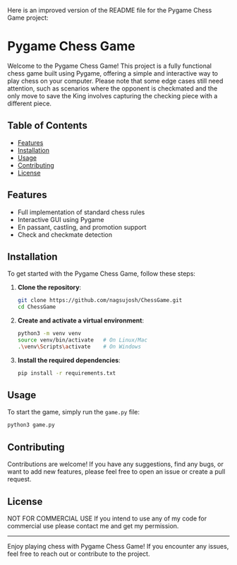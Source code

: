 Here is an improved version of the README file for the Pygame Chess Game project:

# Pygame Chess Game

Welcome to the Pygame Chess Game! This project is a fully functional chess game built using Pygame, offering a simple and interactive way to play chess on your computer. Please note that some edge cases still need attention, such as scenarios where the opponent is checkmated and the only move to save the King involves capturing the checking piece with a different piece.

## Table of Contents

- [Features](#features)
- [Installation](#installation)
- [Usage](#usage)
- [Contributing](#contributing)
- [License](#license)

## Features

- Full implementation of standard chess rules
- Interactive GUI using Pygame
- En passant, castling, and promotion support
- Check and checkmate detection

## Installation

To get started with the Pygame Chess Game, follow these steps:

1. **Clone the repository**:
    ```sh
    git clone https://github.com/nagsujosh/ChessGame.git
    cd ChessGame
    ```

2. **Create and activate a virtual environment**:
    ```sh
    python3 -m venv venv
    source venv/bin/activate   # On Linux/Mac
    .\venv\Scripts\activate    # On Windows
    ```

3. **Install the required dependencies**:
    ```sh
    pip install -r requirements.txt
    ```

## Usage

To start the game, simply run the `game.py` file:

```sh
python3 game.py
```

## Contributing

Contributions are welcome! If you have any suggestions, find any bugs, or want to add new features, please feel free to open an issue or create a pull request.

## License

NOT FOR COMMERCIAL USE If you intend to use any of my code for commercial use please contact me and get my permission. 

---

Enjoy playing chess with Pygame Chess Game! If you encounter any issues, feel free to reach out or contribute to the project.
